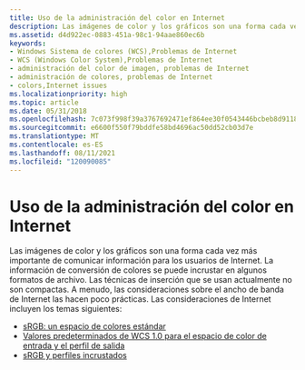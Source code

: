 ```yaml
---
title: Uso de la administración del color en Internet
description: Las imágenes de color y los gráficos son una forma cada vez más importante de comunicar información para los usuarios de Internet.
ms.assetid: d4d922ec-0883-451a-98c1-94aae860ec6b
keywords:
- Windows Sistema de colores (WCS),Problemas de Internet
- WCS (Windows Color System),Problemas de Internet
- administración del color de imagen, problemas de Internet
- administración de colores, problemas de Internet
- colors,Internet issues
ms.localizationpriority: high
ms.topic: article
ms.date: 05/31/2018
ms.openlocfilehash: 7c073f998f39a3767692471ef864ee30f0543446bcbeb8d91186e3cf77d2969c
ms.sourcegitcommit: e6600f550f79bddfe58bd4696ac50dd52cb03d7e
ms.translationtype: MT
ms.contentlocale: es-ES
ms.lasthandoff: 08/11/2021
ms.locfileid: "120090085"
---
```

# <a name="using-color-management-on-the-internet"></a>Uso de la administración del color en Internet

Las imágenes de color y los gráficos son una forma cada vez más importante de comunicar información para los usuarios de Internet. La información de conversión de colores se puede incrustar en algunos formatos de archivo. Las técnicas de inserción que se usan actualmente no son compactas. A menudo, las consideraciones sobre el ancho de banda de Internet las hacen poco prácticas. Las consideraciones de Internet incluyen los temas siguientes:

-   [sRGB: un espacio de colores estándar](srgb--a-standard-color-space.md)
-   [Valores predeterminados de WCS 1.0 para el espacio de color de entrada y el perfil de salida](srgb--a-standard-color-space.md)
-   [sRGB y perfiles incrustados](srgb--a-standard-color-space.md)

 

 




